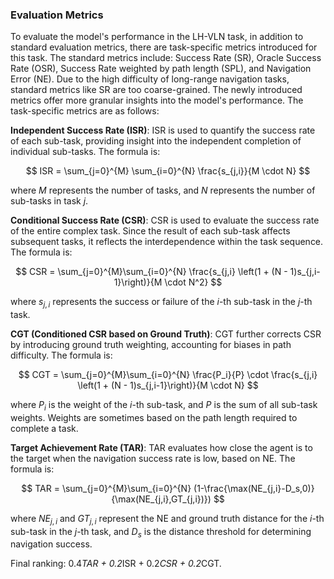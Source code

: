 ### Evaluation Metrics

To evaluate the model's performance in the LH-VLN task, in addition to standard evaluation metrics, there are task-specific metrics introduced for this task. The standard metrics include: Success Rate (SR), Oracle Success Rate (OSR), Success Rate weighted by path length (SPL), and Navigation Error (NE). Due to the high difficulty of long-range navigation tasks, standard metrics like SR are too coarse-grained. The newly introduced metrics offer more granular insights into the model's performance. The task-specific metrics are as follows:

**Independent Success Rate (ISR)**: ISR is used to quantify the success rate of each sub-task, providing insight into the independent completion of individual sub-tasks. The formula is:

$$
ISR = \sum_{j=0}^{M} \sum_{i=0}^{N} \frac{s_{j,i}}{M \cdot N}
$$

where $M$ represents the number of tasks, and $N$ represents the number of sub-tasks in task $j$.

**Conditional Success Rate (CSR)**: CSR is used to evaluate the success rate of the entire complex task. Since the result of each sub-task affects subsequent tasks, it reflects the interdependence within the task sequence. The formula is:

$$
CSR = \sum_{j=0}^{M}\sum_{i=0}^{N} \frac{s_{j,i} \left(1 + (N - 1)s_{j,i-1}\right)}{M \cdot N^2}
$$

where $s_{j,i}$ represents the success or failure of the $i$-th sub-task in the $j$-th task.

**CGT (Conditioned CSR based on Ground Truth)**: CGT further corrects CSR by introducing ground truth weighting, accounting for biases in path difficulty. The formula is:

$$
CGT = \sum_{j=0}^{M}\sum_{i=0}^{N} \frac{P_i}{P} \cdot \frac{s_{j,i} \left(1 + (N - 1)s_{j,i-1}\right)}{M \cdot N}
$$

where $P_i$ is the weight of the $i$-th sub-task, and $P$ is the sum of all sub-task weights. Weights are sometimes based on the path length required to complete a task.

**Target Achievement Rate (TAR)**: TAR evaluates how close the agent is to the target when the navigation success rate is low, based on NE. The formula is:

$$
TAR = \sum_{j=0}^{M}\sum_{i=0}^{N} (1-\frac{\max(NE_{j,i}-D_s,0)}{\max(NE_{j,i},GT_{j,i})})
$$

where $NE_{j,i}$ and $GT_{j,i}$ represent the NE and ground truth distance for the $i$-th sub-task in the $j$-th task, and $D_s$ is the distance threshold for determining navigation success.

Final ranking: 0.4*TAR + 0.2*ISR + 0.2*CSR + 0.2*CGT.

